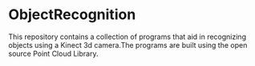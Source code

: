 # ObjectRecognition
This repository contains a collection of programs that aid in recognizing objects using a Kinect 3d camera.The programs are built using the open source Point Cloud Library.
